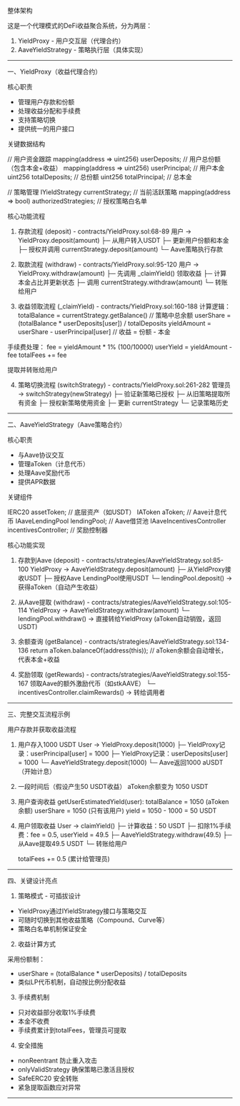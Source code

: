整体架构

  这是一个代理模式的DeFi收益聚合系统，分为两层：

  1. YieldProxy - 用户交互层（代理合约）
  2. AaveYieldStrategy - 策略执行层（具体实现）

  ---
  一、YieldProxy（收益代理合约）

  核心职责

  - 管理用户存款和份额
  - 处理收益分配和手续费
  - 支持策略切换
  - 提供统一的用户接口

  关键数据结构

  // 用户资金跟踪
  mapping(address => uint256) userDeposits;      // 用户总份额（包含本金+收益）
  mapping(address => uint256) userPrincipal;     // 用户本金
  uint256 totalDeposits;                          // 总份额
  uint256 totalPrincipal;                         // 总本金

  // 策略管理
  IYieldStrategy currentStrategy;                 // 当前活跃策略
  mapping(address => bool) authorizedStrategies; // 授权策略白名单

  核心功能流程

  1. 存款流程 (deposit) - contracts/YieldProxy.sol:68-89
  用户 → YieldProxy.deposit(amount)
    ├─ 从用户转入USDT
    ├─ 更新用户份额和本金
    ├─ 授权并调用 currentStrategy.deposit(amount)
    └─ Aave策略执行存款

  2. 取款流程 (withdraw) - contracts/YieldProxy.sol:95-120
  用户 → YieldProxy.withdraw(amount)
    ├─ 先调用 _claimYield() 领取收益
    ├─ 计算本金占比并更新状态
    ├─ 调用 currentStrategy.withdraw(amount)
    └─ 转账给用户

  3. 收益领取流程 (_claimYield) - contracts/YieldProxy.sol:160-188
  计算逻辑：
    totalBalance = currentStrategy.getBalance()  // 策略中总余额
    userShare = (totalBalance * userDeposits[user]) / totalDeposits
    yieldAmount = userShare - userPrincipal[user]  // 收益 = 份额 - 本金
    
  手续费处理：
    fee = yieldAmount * 1% (100/10000)
    userYield = yieldAmount - fee
    totalFees += fee

  提取并转账给用户

  4. 策略切换流程 (switchStrategy) - contracts/YieldProxy.sol:261-282
  管理员 → switchStrategy(newStrategy)
    ├─ 验证新策略已授权
    ├─ 从旧策略提取所有资金
    ├─ 授权新策略使用资金
    ├─ 更新 currentStrategy
    └─ 记录策略历史

  ---
  二、AaveYieldStrategy（Aave策略合约）

  核心职责

  - 与Aave协议交互
  - 管理aToken（计息代币）
  - 处理Aave奖励代币
  - 提供APR数据

  关键组件

  IERC20 assetToken;                    // 底层资产（如USDT）
  IAToken aToken;                        // Aave计息代币
  IAaveLendingPool lendingPool;         // Aave借贷池
  IAaveIncentivesController incentivesController; // 奖励控制器

  核心功能实现

  1. 存款到Aave (deposit) - contracts/strategies/AaveYieldStrategy.sol:85-100
  YieldProxy → AaveYieldStrategy.deposit(amount)
    ├─ 从YieldProxy接收USDT
    ├─ 授权Aave LendingPool使用USDT
    └─ lendingPool.deposit() → 获得aToken（自动产生收益）

  2. 从Aave提取 (withdraw) - contracts/strategies/AaveYieldStrategy.sol:105-114
  YieldProxy → AaveYieldStrategy.withdraw(amount)
    └─ lendingPool.withdraw() → 直接转给YieldProxy
       (aToken自动销毁，返回USDT)

  3. 余额查询 (getBalance) - contracts/strategies/AaveYieldStrategy.sol:134-136
  return aToken.balanceOf(address(this));
  // aToken余额会自动增长，代表本金+收益

  4. 奖励领取 (getRewards) - contracts/strategies/AaveYieldStrategy.sol:155-167
  领取Aave的额外激励代币（如stkAAVE）
    └─ incentivesController.claimRewards() → 转给调用者

  ---
  三、完整交互流程示例

  用户存款并获取收益流程

  1. 用户存入1000 USDT
     User → YieldProxy.deposit(1000)
       ├─ YieldProxy记录：userPrincipal[user] = 1000
       ├─ YieldProxy记录：userDeposits[user] = 1000
       └─ AaveYieldStrategy.deposit(1000)
            └─ Aave返回1000 aUSDT（开始计息）

  2. 一段时间后（假设产生50 USDT收益）
     aToken余额变为 1050 USDT

  3. 用户查询收益
     getUserEstimatedYield(user):
       totalBalance = 1050 (aToken余额)
       userShare = 1050 (只有该用户)
       yield = 1050 - 1000 = 50 USDT

  4. 用户领取收益
     User → claimYield()
       ├─ 计算收益：50 USDT
       ├─ 扣除1%手续费：fee = 0.5, userYield = 49.5
       ├─ AaveYieldStrategy.withdraw(49.5)
       ├─ 从Aave提取49.5 USDT
       └─ 转账给用户

     totalFees += 0.5 (累计给管理员)

  ---
  四、关键设计亮点

  1. 策略模式 - 可插拔设计

  - YieldProxy通过IYieldStrategy接口与策略交互
  - 可随时切换到其他收益策略（Compound、Curve等）
  - 策略白名单机制保证安全

  2. 收益计算方式

  采用份额制：
  - userShare = (totalBalance * userDeposits) / totalDeposits
  - 类似LP代币机制，自动按比例分配收益

  3. 手续费机制

  - 只对收益部分收取1%手续费
  - 本金不收费
  - 手续费累计到totalFees，管理员可提取

  4. 安全措施

  - nonReentrant 防止重入攻击
  - onlyValidStrategy 确保策略已激活且授权
  - SafeERC20 安全转账
  - 紧急提取函数应对异常

  ---